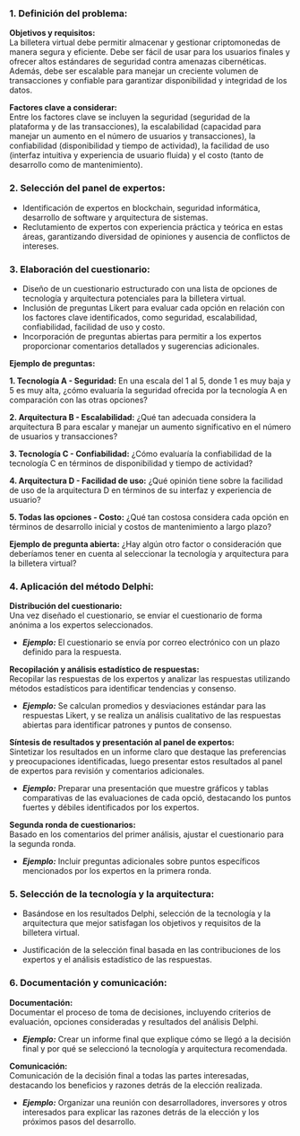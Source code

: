 ### 1. **Definición del problema:**

**Objetivos y requisitos:**  
La billetera virtual debe permitir almacenar y gestionar criptomonedas de manera segura y eficiente. Debe ser fácil de usar para los usuarios finales y ofrecer altos estándares de seguridad contra amenazas cibernéticas. Además, debe ser escalable para manejar un creciente volumen de transacciones y confiable para garantizar disponibilidad y integridad de los datos.

**Factores clave a considerar:**    
Entre los factores clave se incluyen la seguridad (seguridad de la plataforma y de las transacciones), la escalabilidad (capacidad para manejar un aumento en el número de usuarios y transacciones), la confiabilidad (disponibilidad y tiempo de actividad), la facilidad de uso (interfaz intuitiva y experiencia de usuario fluida) y el costo (tanto de desarrollo como de mantenimiento).

### 2. **Selección del panel de expertos:**

* Identificación de expertos en blockchain, seguridad informática, desarrollo de software y arquitectura de sistemas. 
* Reclutamiento de expertos con experiencia práctica y teórica en estas áreas, garantizando diversidad de opiniones y ausencia de conflictos de intereses.

### 3. **Elaboración del cuestionario:**

* Diseño de un cuestionario estructurado con una lista de opciones de tecnología y arquitectura potenciales para la billetera virtual.    
* Inclusión de preguntas Likert para evaluar cada opción en relación con los factores clave identificados, como seguridad, escalabilidad, confiabilidad, facilidad de uso y costo.    
* Incorporación de preguntas abiertas para permitir a los expertos proporcionar comentarios detallados y sugerencias adicionales.

**Ejemplo de preguntas:**

**1. Tecnología A - Seguridad:** En una escala del 1 al 5, donde 1 es muy baja y 5 es muy alta, ¿cómo evaluaría la seguridad ofrecida por la tecnología A en comparación con las otras opciones?

**2. Arquitectura B - Escalabilidad:** ¿Qué tan adecuada considera la arquitectura B para escalar y manejar un aumento significativo en el número de usuarios y transacciones?

**3. Tecnología C - Confiabilidad:** ¿Cómo evaluaría la confiabilidad de la tecnología C en términos de disponibilidad y tiempo de actividad?

**4. Arquitectura D - Facilidad de uso:** ¿Qué opinión tiene sobre la facilidad de uso de la arquitectura D en términos de su interfaz y experiencia de usuario?

**5. Todas las opciones - Costo:** ¿Qué tan costosa considera cada opción en términos de desarrollo inicial y costos de mantenimiento a largo plazo?

**Ejemplo de pregunta abierta:**
¿Hay algún otro factor o consideración que deberíamos tener en cuenta al seleccionar la tecnología y arquitectura para la billetera virtual?

### 4. **Aplicación del método Delphi:**
**Distribución del cuestionario:**  
Una vez diseñado el cuestionario, se enviar el cuestionario de forma anónima a los expertos seleccionados.


* ***Ejemplo:*** El cuestionario se envía por correo electrónico con un plazo definido para la respuesta.

**Recopilación y análisis estadístico de respuestas:**  
Recopilar las respuestas de los expertos y analizar las respuestas utilizando métodos estadísticos para identificar tendencias y consenso.

* ***Ejemplo:*** Se calculan promedios y desviaciones estándar para las respuestas Likert, y se realiza un análisis cualitativo de las respuestas abiertas para identificar patrones y puntos de consenso.

**Síntesis de resultados y presentación al panel de expertos:**     
Sintetizar los resultados en un informe claro que destaque las preferencias y preocupaciones identificadas, luego presentar estos resultados al panel de expertos para revisión y comentarios adicionales.

* ***Ejemplo:***  Preparar una presentación que muestre gráficos y tablas comparativas de las evaluaciones de cada opció,  destacando los puntos fuertes y débiles identificados por los expertos.

**Segunda ronda de cuestionarios:**  
Basado en los comentarios del primer análisis, ajustar el cuestionario para la segunda ronda.

* ***Ejemplo:*** Incluir preguntas adicionales sobre puntos específicos mencionados por los expertos en la primera ronda.

### 5. **Selección de la tecnología y la arquitectura:**
* Basándose en los resultados Delphi, selección de la tecnología y la arquitectura que mejor satisfagan los objetivos y requisitos de la billetera virtual.

* Justificación de la selección final basada en las contribuciones de los expertos y el análisis estadístico de las respuestas.

### 6. **Documentación y comunicación:**

**Documentación:**  
Documentar el proceso de toma de decisiones, incluyendo criterios de evaluación, opciones consideradas y resultados del análisis Delphi.

* ***Ejemplo:*** Crear un informe final que explique cómo se llegó a la decisión final y por qué se seleccionó la tecnología y arquitectura recomendada.

**Comunicación:**   
Comunicación de la decisión final a todas las partes interesadas, destacando los beneficios y razones detrás de la elección realizada.

* ***Ejemplo:*** Organizar una reunión con desarrolladores, inversores y otros interesados para explicar las razones detrás de la elección y los próximos pasos del desarrollo.